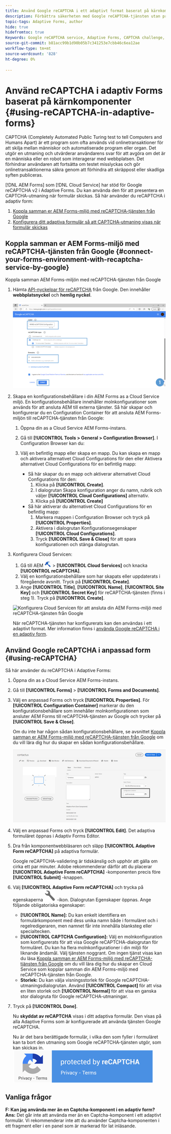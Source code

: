 ```yaml
---
title: Använd Google reCAPTCHA i ett adaptivt format baserat på kärnkomponenter
description: Förbättra säkerheten med Google reCAPTCHA-tjänsten utan problem. Stegvisa anvisningar inifrån!
topic-tags: Adaptive Forms, author
hide: true
hidefromtoc: true
Keywords: Google reCAPTCHA service, Adaptive Forms, CAPTCHA challenge, Bot prevention, Core Components, Form submission security, Form spam prevention
source-git-commit: b81acc99b1d90b05b7c341253e7cbb46c6ea12ae
workflow-type: tm+mt
source-wordcount: '828'
ht-degree: 0%

---
```


# Använd reCAPTCHA i adaptiv Forms baserat på kärnkomponenter {#using-reCAPTCHA-in-adaptive-forms}

CAPTCHA (Completely Automated Public Turing test to tell Computers and Humans Apart) är ett program som ofta används vid onlinetransaktioner för att skilja mellan människor och automatiserade program eller organ. Det utgör en utmaning och utvärderar användarens svar för att avgöra om det är en människa eller en robot som interagerar med webbplatsen. Det förhindrar användaren att fortsätta om testet misslyckas och gör onlinetransaktionerna säkra genom att förhindra att skräppost eller skadliga syften publiceras.

[!DNL AEM Forms] som [!DNL Cloud Service] har stöd för Google reCAPTCHA v2 i Adaptive Forms. Du kan använda den för att presentera en CAPTCHA-utmaning när formulär skickas. Så här använder du reCAPTCHA i adaptiv form:

1. [Koppla samman er AEM Forms-miljö med reCAPTCHA-tjänsten från Google](#connect-your-forms-environment-with-recaptcha-service-by-google)
1. [Konfigurera ditt adaptiva formulär så att CAPTCHA-utmaning visas när formulär skickas](#using-reCAPTCHA)

## Koppla samman er AEM Forms-miljö med reCAPTCHA-tjänsten från Google {#connect-your-forms-environment-with-recaptcha-service-by-google}

Koppla samman AEM Forms-miljön med reCAPTCHA-tjänsten från Google

1. Hämta [API-nyckelpar för reCAPTCHA](https://www.google.com/recaptcha/admin) från Google. Den innehåller **webbplatsnyckel** och **hemlig nyckel**.

   ![Skapa Google reCAPTCHA-konfiguration av Google webbplats för att få reCAPTCHA-nycklar](/help/forms/assets/google-captcha.gif)
1. Skapa en konfigurationsbehållare i din AEM Forms as a Cloud Service miljö. En konfigurationsbehållare innehåller molnkonfigurationer som används för att ansluta AEM till externa tjänster. Så här skapar och konfigurerar du en Configuration Container för att ansluta AEM Forms-miljön till reCAPTCHA-tjänsten från Google:
   1. Öppna din as a Cloud Service AEM Forms-instans.
   1. Gå till **[!UICONTROL Tools > General > Configuration Browser]**. I Configuration Browser kan du:
   1. Välj en befintlig mapp eller skapa en mapp. Du kan skapa en mapp och aktivera alternativet Cloud Configurations för den eller Aktivera alternativet Cloud Configurations för en befintlig mapp:

      * Så här skapar du en mapp och aktiverar alternativet Cloud Configurations för den:
         1. Klicka på **[!UICONTROL Create]**.
         1. I dialogrutan Skapa konfiguration anger du namn, rubrik och väljer **[!UICONTROL Cloud Configurations]** alternativ.
         1. Klicka på **[!UICONTROL Create]**
      * Så här aktiverar du alternativet Cloud Configurations för en befintlig mapp:
         1. Markera mappen i Configuration Browser och tryck på **[!UICONTROL Properties]**.
         1. Aktivera i dialogrutan Konfigurationsegenskaper **[!UICONTROL Cloud Configurations]**.
         1. Tryck **[!UICONTROL Save & Close]** för att spara konfigurationen och stänga dialogrutan.

1. Konfigurera Cloud Servicen:
   1. Gå till AEM ![verktyg-1](assets/tools-1.png) > **[!UICONTROL Cloud Services]** och knacka **[!UICONTROL reCAPTCHA]**.
   1. Välj en konfigurationsbehållare som har skapats eller uppdaterats i föregående avsnitt. Tryck på **[!UICONTROL Create]**.
   1. Ange **[!UICONTROL Title]**, **[!UICONTROL Name]**, **[!UICONTROL Site Key]** och **[!UICONTROL Secret Key]** för reCAPTCHA-tjänsten (finns i steg 1). Tryck på **[!UICONTROL Create]**.


   ![Konfigurera Cloud Servicen för att ansluta din AEM Forms-miljö med reCAPTCHA-tjänsten från Google](/help/forms/assets/captcha-configuration.gif)



   När reCAPTCHA-tjänsten har konfigurerats kan den användas i ett adaptivt format. Mer information finns i [använda Google reCAPTCHA i en adaptiv form](#using-reCAPTCHA).


## Använd Google reCAPTCHA i anpassad form {#using-reCAPTCHA}

Så här använder du reCAPTCHA i Adaptive Forms:

1. Öppna din as a Cloud Service AEM Forms-instans.
1. Gå till **[!UICONTROL Forms]** > **[!UICONTROL Forms and Documents]**.
1. Välj en anpassad Forms och tryck **[!UICONTROL Properties]**. För **[!UICONTROL Configuration Container]** markerar du den konfigurationsbehållare som innehåller molnkonfigurationen som ansluter AEM Forms till reCAPTCHA-tjänsten av Google och trycker på **[!UICONTROL Save & Close]**.

   Om du inte har någon sådan konfigurationsbehållare, se avsnittet [Koppla samman er AEM Forms-miljö med reCAPTCHA-tjänsten från Google](#connect-your-forms-environment-with-recaptcha-service-by-google) om du vill lära dig hur du skapar en sådan konfigurationsbehållare.

   ![Välj konfigurationsbehållare](/help/forms/assets/captcha-properties.png)

1. Välj en anpassad Forms och tryck **[!UICONTROL Edit]**. Det adaptiva formuläret öppnas i Adaptiv Forms Editor.
1. Dra från komponentwebbläsaren och släpp **[!UICONTROL Adaptive Form reCAPTCHA]** på adaptiva formulär.

   Google reCAPTCHA-validering är tidskänslig och upphör att gälla om cirka ett par minuter. Adobe rekommenderar därför att du placerar **[!UICONTROL Adaptive Form reCAPTCHA]** -komponenten precis före **[!UICONTROL Submit]** -knappen.

1. Välj **[!UICONTROL Adaptive Form reCAPTCHA]** och trycka på egenskaperna ![Ikonen Egenskaper](assets/configure-icon.svg) -ikon. Dialogrutan Egenskaper öppnas. Ange följande obligatoriska egenskaper:
   * **[!UICONTROL Name]:** Du kan enkelt identifiera en formulärkomponent med dess unika namn både i formuläret och i regelredigeraren, men namnet får inte innehålla blanksteg eller specialtecken.
   * **[!UICONTROL CAPTCHA Configuration]:** Välj en molnkonfiguration som konfigurerats för att visa Google reCAPTCHA-dialogrutan för formuläret. Du kan ha flera molnkonfigurationer i din miljö för liknande ändamål. Välj tjänsten noggrant. Om ingen tjänst visas kan du läsa [Koppla samman er AEM Forms-miljö med reCAPTCHA-tjänsten från Google](#connect-your-forms-environment-with-recaptcha-service-by-google) om du vill lära dig hur du skapar en Cloud Service som kopplar samman din AEM Forms-miljö med reCAPTCHA-tjänsten från Google.
   * **Storlek:** Du kan välja visningsstorlek för Google reCAPTCHA-utmaningsdialogrutan. Använd **[!UICONTROL Compact]** för att visa en liten storlek och **[!UICONTROL Normal]** för att visa en ganska stor dialogruta för Google reCAPTCHA-utmaningar.

1. Tryck på **[!UICONTROL Done]**.

   Nu **skyddat av reCAPTCHA** visas i ditt adaptiva formulär. Den visas på alla Adaptive Forms som är konfigurerade att använda tjänsten Google reCAPTCHA.

   Nu är det bara berättigade formulär, i vilka den som fyller i formuläret kan ta bort den utmaning som Google reCAPTCHA-tjänsten utgör, som kan skickas in.
   ![Google skyddat av reCAPTCHA-märke](/help/forms/assets/google-recaptcha-v2.png)

<!--
### Show or hide CAPTCHA component based on rules {#show-hide-captcha}

You can select to show or hide the CAPTCHA component based on rules that you apply on a component in an Adaptive Form. Tap the component, select ![edit rules](assets/edit-rules-icon.svg), and tap **[!UICONTROL Create]** to create a rule. For more information on creating rules, see [Rule Editor](rule-editor.md).

For example, the CAPTCHA component must display in an Adaptive Form only if the Currency Value field in the form has a value of more than 25000.

Tap the **[!UICONTROL Currency Value]** field in the form and create the following rules:

![Show or hide rules](assets/rules-show-hide-captcha.png)

   >[!NOTE]
   >
   > When you select a reCAPTCHA v2 configuration and the size is set to [!UICONTROL Invisible], the show/hide option remains disabled.

   -->

## Vanliga frågor

**F: Kan jag använda mer än en Captcha-komponent i en adaptiv form?**
**Ans:** Det går inte att använda mer än en Captcha-komponent i ett adaptivt formulär. Vi rekommenderar inte att du använder Captcha-komponenten i ett fragment eller i en panel som är markerad för lat inläsande.

